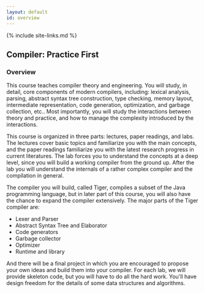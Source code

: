 ```yaml
---
layout: default
id: overview
---
```

{% include site-links.md %}

## Compiler: Practice First


### Overview


This course teaches compiler theory and engineering. You will study, in detail, core components of modern compilers, including: lexical analysis, parsing, abstract syntax tree construction, type checking, memory layout, intermediate representation, code generation, optimization, and garbage collection, etc.. Most importantly, you will study the interactions between theory and practice, and how to manage the complexity introduced by the interactions. 

This course is organized in three parts: lectures, paper readings, and labs. The lectures cover basic topics and familiarize you with the main concepts, and the paper readings familiarize you with the latest research progress in current literatures. The lab forces you to understand the concepts at a deep level, since you will build a working compiler from the ground up. After the lab you will understand the internals of a rather complex compiler and the compilation in general.

The compiler you will build, called Tiger, compiles a subset of the Java programming language, but in later part of this course, you will also have the chance to expand the compiler extensively. The major parts of the Tiger compiler are:

- Lexer and Parser
- Abstract Syntax Tree and Elaborator
- Code generators
- Garbage collector
- Optimizer
- Runtime and library

And there will be a final project in which you are encouraged to propose your own ideas and build them into your compiler. For each lab, we will provide skeleton code, but you will have to do all the hard work. You'll have design freedom for the details of some data structures and algorithms.